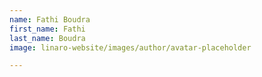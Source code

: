 ```yaml
---
name: Fathi Boudra
first_name: Fathi
last_name: Boudra
image: linaro-website/images/author/avatar-placeholder

---
```

